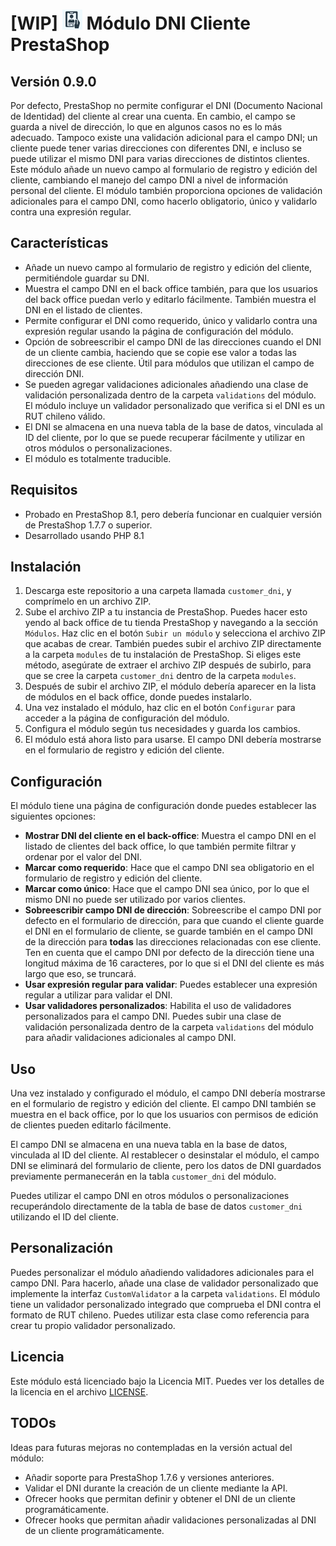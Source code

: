 # [WIP] <img src="logo.png" width="32" height="32" alt="Module logo"> Módulo DNI Cliente PrestaShop
## Versión 0.9.0

Por defecto, PrestaShop no permite configurar el DNI (Documento Nacional de Identidad) del cliente al crear una cuenta.
En cambio, el campo se guarda a nivel de dirección, lo que en algunos casos no es lo más adecuado. Tampoco existe una validación adicional para el campo DNI;
un cliente puede tener varias direcciones con diferentes DNI, e incluso se puede utilizar el mismo DNI para varias direcciones de distintos clientes.
Este módulo añade un nuevo campo al formulario de registro y edición del cliente, cambiando el manejo del campo DNI a nivel de información personal del cliente.
El módulo también proporciona opciones de validación adicionales para el campo DNI, como hacerlo obligatorio, único y validarlo contra una expresión regular.

## Características

- Añade un nuevo campo al formulario de registro y edición del cliente, permitiéndole guardar su DNI.
- Muestra el campo DNI en el back office también, para que los usuarios del back office puedan verlo y editarlo fácilmente. También muestra el DNI en el listado de clientes.
- Permite configurar el DNI como requerido, único y validarlo contra una expresión regular usando la página de configuración del módulo.
- Opción de sobreescribir el campo DNI de las direcciones cuando el DNI de un cliente cambia, haciendo que se copie ese valor a todas las direcciones de ese cliente. Útil para módulos que utilizan el campo de dirección DNI.
- Se pueden agregar validaciones adicionales añadiendo una clase de validación personalizada dentro de la carpeta `validations` del módulo. El módulo incluye un validador personalizado que verifica si el DNI es un RUT chileno válido.
- El DNI se almacena en una nueva tabla de la base de datos, vinculada al ID del cliente, por lo que se puede recuperar fácilmente y utilizar en otros módulos o personalizaciones.
- El módulo es totalmente traducible.

## Requisitos

- Probado en PrestaShop 8.1, pero debería funcionar en cualquier versión de PrestaShop 1.7.7 o superior.
- Desarrollado usando PHP 8.1

## Instalación

1. Descarga este repositorio a una carpeta llamada `customer_dni`, y comprímelo en un archivo ZIP.
2. Sube el archivo ZIP a tu instancia de PrestaShop. Puedes hacer esto yendo al back office de tu tienda PrestaShop y navegando a la sección `Módulos`.
Haz clic en el botón `Subir un módulo` y selecciona el archivo ZIP que acabas de crear. También puedes subir el archivo ZIP directamente a la carpeta `modules` de tu instalación de PrestaShop.
Si eliges este método, asegúrate de extraer el archivo ZIP después de subirlo, para que se cree la carpeta `customer_dni` dentro de la carpeta `modules`.
3. Después de subir el archivo ZIP, el módulo debería aparecer en la lista de módulos en el back office, donde puedes instalarlo.
4. Una vez instalado el módulo, haz clic en el botón `Configurar` para acceder a la página de configuración del módulo.
5. Configura el módulo según tus necesidades y guarda los cambios.
6. El módulo está ahora listo para usarse. El campo DNI debería mostrarse en el formulario de registro y edición del cliente.

## Configuración

El módulo tiene una página de configuración donde puedes establecer las siguientes opciones:

- **Mostrar DNI del cliente en el back-office**: Muestra el campo DNI en el listado de clientes del back office, lo que también permite filtrar y ordenar por el valor del DNI.
- **Marcar como requerido**: Hace que el campo DNI sea obligatorio en el formulario de registro y edición del cliente.
- **Marcar como único**: Hace que el campo DNI sea único, por lo que el mismo DNI no puede ser utilizado por varios clientes.
- **Sobreescribir campo DNI de dirección**: Sobreescribe el campo DNI por defecto en el formulario de dirección, para que cuando el cliente guarde el DNI en el formulario de cliente,
se guarde también en el campo DNI de la dirección para **todas** las direcciones relacionadas con ese cliente.
Ten en cuenta que el campo DNI por defecto de la dirección tiene una longitud máxima de 16 caracteres, por lo que si el DNI del cliente es más largo que eso, se truncará.
- **Usar expresión regular para validar**: Puedes establecer una expresión regular a utilizar para validar el DNI.
- **Usar validadores personalizados**: Habilita el uso de validadores personalizados para el campo DNI.
Puedes subir una clase de validación personalizada dentro de la carpeta `validations` del módulo para añadir validaciones adicionales al campo DNI.

## Uso

Una vez instalado y configurado el módulo, el campo DNI debería mostrarse en el formulario de registro y edición del cliente. El campo DNI también se muestra en el back office, por lo que los usuarios con permisos de edición de clientes pueden editarlo fácilmente.

El campo DNI se almacena en una nueva tabla en la base de datos, vinculada al ID del cliente.
Al restablecer o desinstalar el módulo, el campo DNI se eliminará del formulario de cliente, pero los datos de DNI guardados previamente permanecerán en la tabla `customer_dni` del módulo.

Puedes utilizar el campo DNI en otros módulos o personalizaciones recuperándolo directamente de la tabla de base de datos `customer_dni` utilizando el ID del cliente.

## Personalización

Puedes personalizar el módulo añadiendo validadores adicionales para el campo DNI.
Para hacerlo, añade una clase de validador personalizado que implemente la interfaz `CustomValidator` a la carpeta `validations`.
El módulo tiene un validador personalizado integrado que comprueba el DNI contra el formato de RUT chileno.
Puedes utilizar esta clase como referencia para crear tu propio validador personalizado.

## Licencia

Este módulo está licenciado bajo la Licencia MIT. Puedes ver los detalles de la licencia en el archivo [LICENSE](LICENSE).

## TODOs

Ideas para futuras mejoras no contempladas en la versión actual del módulo:

- Añadir soporte para PrestaShop 1.7.6 y versiones anteriores.
- Validar el DNI durante la creación de un cliente mediante la API.
- Ofrecer hooks que permitan definir y obtener el DNI de un cliente programáticamente.
- Ofrecer hooks que permitan añadir validaciones personalizadas al DNI de un cliente programáticamente.